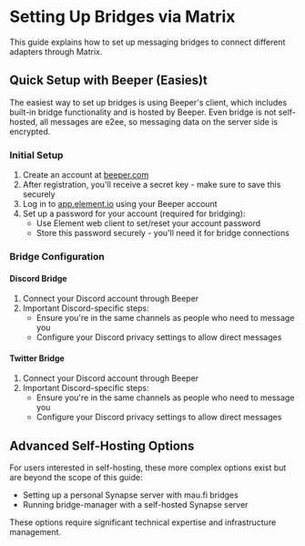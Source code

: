 # Setting Up Bridges via Matrix

This guide explains how to set up messaging bridges to connect different adapters through Matrix.

## Quick Setup with Beeper (Easies)t

The easiest way to set up bridges is using Beeper's client, which includes built-in bridge functionality
and is hosted by Beeper. Even bridge is not self-hosted, all messages are e2ee,
so messaging data on the server side is encrypted.

### Initial Setup

1. Create an account at [beeper.com](https://beeper.com)
2. After registration, you'll receive a secret key - make sure to save this securely
3. Log in to [app.element.io](https://app.element.io) using your Beeper account
4. Set up a password for your account (required for bridging):
   - Use Element web client to set/reset your account password
   - Store this password securely - you'll need it for bridge connections

### Bridge Configuration

#### Discord Bridge
1. Connect your Discord account through Beeper
2. Important Discord-specific steps:
   - Ensure you're in the same channels as people who need to message you
   - Configure your Discord privacy settings to allow direct messages 

#### Twitter Bridge
1. Connect your Discord account through Beeper
2. Important Discord-specific steps:
   - Ensure you're in the same channels as people who need to message you
   - Configure your Discord privacy settings to allow direct messages 

## Advanced Self-Hosting Options

For users interested in self-hosting, these more complex options exist but are beyond the scope of this guide:

- Setting up a personal Synapse server with mau.fi bridges
- Running bridge-manager with a self-hosted Synapse server

These options require significant technical expertise and infrastructure management.
